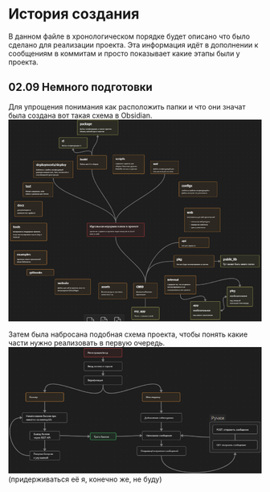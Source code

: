 # История создания
В данном файле в хронологическом порядке будет описано что было сделано для реализации проекта. 
Эта информация идёт в дополнении к сообщениям в коммитам и просто показывает какие этапы были
у проекта.

## 02.09 Немного подготовки
Для упрощения понимания как расположить папки и что они значат была создана вот такая схема в Obsidian.
![Project-ierarchy.png](assets/history_imgs/Project-ierarchy.png)

Затем была набросана подобная схема проекта, чтобы понять какие части нужно реализовать в первую очередь.
![project-tree-plan.png](assets/history_imgs/project-tree-plan.png)
(придерживаться её я, конечно же, не буду)